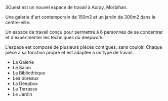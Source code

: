 3Ouest est un nouvel espace de travail à Auray, Morbihan.

Une galerie d'art contemporain de 150m2 et un jardin de 300m2 dans le centre-ville.

Un espace de travail conçu pour permettre à 6 personnes de se concentrer et d'expérimenter les techniques du deepwork.

L'espace est composé de plusieurs pièces contigues, sans couloir. Chaque pièce a sa fonction propre et est adaptée à un type de travail.

- La Galerie
- Le Salon
- La Bibliothèque
- Les bureaux
- La Deepbox
- La Terrasse
- Le Jardin
